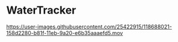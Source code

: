 # WaterTracker



https://user-images.githubusercontent.com/25422915/118688021-158d2280-b81f-11eb-9a20-e6b35aaaefd5.mov
